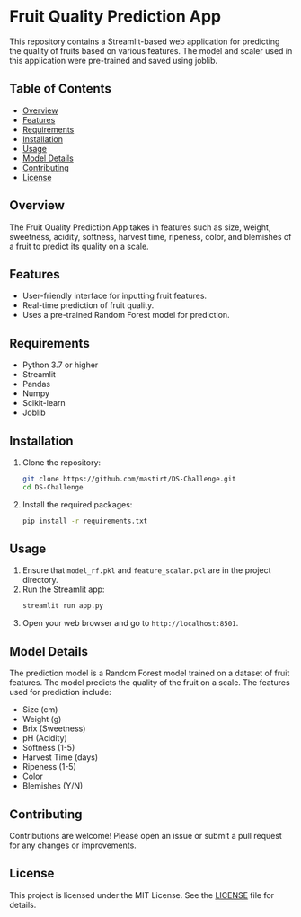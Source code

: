 # Fruit Quality Prediction App

This repository contains a Streamlit-based web application for predicting the quality of fruits based on various features. The model and scaler used in this application were pre-trained and saved using joblib.

## Table of Contents
- [Overview](#overview)
- [Features](#features)
- [Requirements](#requirements)
- [Installation](#installation)
- [Usage](#usage)
- [Model Details](#model-details)
- [Contributing](#contributing)
- [License](#license)

## Overview
The Fruit Quality Prediction App takes in features such as size, weight, sweetness, acidity, softness, harvest time, ripeness, color, and blemishes of a fruit to predict its quality on a scale.

## Features
- User-friendly interface for inputting fruit features.
- Real-time prediction of fruit quality.
- Uses a pre-trained Random Forest model for prediction.

## Requirements
- Python 3.7 or higher
- Streamlit
- Pandas
- Numpy
- Scikit-learn
- Joblib

## Installation
1. Clone the repository:
    ```sh
    git clone https://github.com/mastirt/DS-Challenge.git
    cd DS-Challenge
    ```

2. Install the required packages:
    ```sh
    pip install -r requirements.txt
    ```

## Usage
1. Ensure that `model_rf.pkl` and `feature_scalar.pkl` are in the project directory.
2. Run the Streamlit app:
    ```sh
    streamlit run app.py
    ```
3. Open your web browser and go to `http://localhost:8501`.

## Model Details
The prediction model is a Random Forest model trained on a dataset of fruit features. The model predicts the quality of the fruit on a scale. The features used for prediction include:
- Size (cm)
- Weight (g)
- Brix (Sweetness)
- pH (Acidity)
- Softness (1-5)
- Harvest Time (days)
- Ripeness (1-5)
- Color
- Blemishes (Y/N)

## Contributing
Contributions are welcome! Please open an issue or submit a pull request for any changes or improvements.

## License
This project is licensed under the MIT License. See the [LICENSE](LICENSE) file for details.

